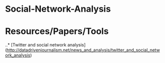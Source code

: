 # Social-Network-Analysis

# Resources/Papers/Tools
..* [Twitter and social network analysis] (http://datadrivenjournalism.net/news_and_analysis/twitter_and_social_network_analysis)
